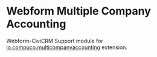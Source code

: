 # Webform Multiple Company Accounting

Webform-CiviCRM Support module for [io.compuco.multicompanyaccounting](https://github.com/compucorp/io.compuco.multicompanyaccounting) extension.
